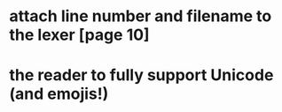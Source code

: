 # attach line number and filename to the lexer [page 10]

# the reader to fully support Unicode (and emojis!)
